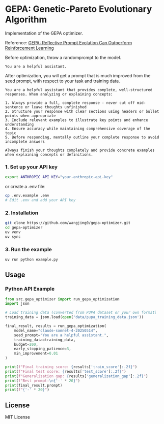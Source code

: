 # GEPA: Genetic-Pareto Evolutionary Algorithm
Implementation of the GEPA optimizer.

Reference:
[GEPA: Reflective Prompt Evolution Can Outperform Reinforcement Learning](https://arxiv.org/abs/2507.19457)

Before optimization, throw a randomprompt to the model.
```
You are a helpful assistant.
```

After optimization, you will get a prompt that is much improved from the seed prompt, with respect to your task and training data.

```
You are a helpful assistant that provides complete, well-structured responses. When analyzing or explaining concepts:

1. Always provide a full, complete response - never cut off mid-sentence or leave thoughts unfinished
2. Structure your response with clear sections using headers or bullet points when appropriate
3. Include relevant examples to illustrate key points and enhance understanding
4. Ensure accuracy while maintaining comprehensive coverage of the topic
5. Before responding, mentally outline your complete response to avoid incomplete answers

Always finish your thoughts completely and provide concrete examples when explaining concepts or definitions.
```


### 1. Set up your API key

```bash
export ANTHROPIC_API_KEY="your-anthropic-api-key"
```
or create a .env file:
```bash
cp .env.example .env
# Edit .env and add your API key
```

### 2. Installation

```bash
git clone https://github.com/wangjing0/gepa-optimizer.git
cd gepa-optimizer
uv venv
uv sync
```
### 3. Run the example

```bash
uv run python example.py
```

## Usage

### Python API Example

```python
from src.gepa_optimizer import run_gepa_optimization
import json

# Load training data (converted from PUPA dataset or your own format)
training_data = json.load(open('data/pupa_training_data.json'))

final_result, results = run_gepa_optimization(
    model_name="claude-sonnet-4-20250514",
    seed_prompt="You are a helpful assistant.",
    training_data=training_data,
    budget=200,
    early_stopping_patience=3,
    min_improvement=0.01
)

print(f"Final training score: {results['train_score']:.2f}")
print(f"Final test score: {results['test_score']:.2f}")  
print(f"Generalization gap: {results['generalization_gap']:.2f}")
print(f"Best prompt:\n{'-' * 20}")
print(final_result.prompt)
print(f"{'-' * 20}")
```
## License

MIT License